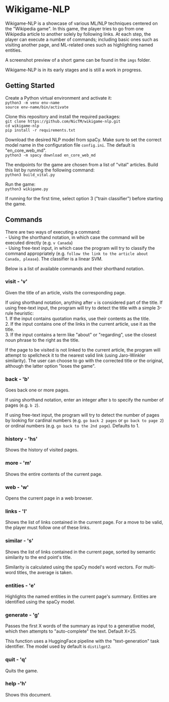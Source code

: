 # Wikigame-NLP

Wikigame-NLP is a showcase of various ML/NLP techniques centered on the "Wikipedia game". In this game, the player tries to go from one Wikipedia article to another solely by following links. At each step, the player can execute a number of commands; including basic ones such as visiting another page, and ML-related ones such as highlighting named entities.

A screenshot preview of a short game can be found in the `imgs` folder.

Wikigame-NLP is in its early stages and is still a work in progress.

## Getting Started

Create a Python virtual environment and activate it:  
`python3 -m venv env-name`  
`source env-name/bin/activate`

Clone this repository and install the required packages:  
`git clone https://github.com/NicTM/wikigame-nlp.git`  
`cd wikigame-nlp`  
`pip install -r requirements.txt`

Download the desired NLP model from spaCy. Make sure to set the correct model name in the configuration file `config.ini`. The default is "en_core_web_md".  
`python3 -m spacy download en_core_web_md`

The endpoints for the game are chosen from a list of "vital" articles. Build this list by running the following command:  
`python3 build_vital.py`

Run the game:  
`python3 wikigame.py`

If running for the first time, select option 3 ("train classifier") before starting the game.

## Commands

There are two ways of executing a command:  
    - Using the shorthand notation, in which case the command will be executed directly (e.g. `v Canada`)  
    - Using free-text input, in which case the program will try to classify the command appropriately (e.g. `follow the link to the article about Canada, please`). The classifier is a linear SVM.

Below is a list of available commands and their shorthand notation.

### visit - 'v'
Given the title of an article, visits the corresponding page. 

If using shorthand notation, anything after `v` is considered part of the title. If using free-text input, the program will try to detect the title with a simple 3-rule heuristic:  
    1. If the input contains quotation marks, use their contents as the title.  
    2. If the input contains one of the links in the current article, use it as the title.  
    3. If the input contains a term like "about" or "regarding", use the closest noun phrase to the right as the title.

If the page to be visited is not linked to the current article, the program will attempt to spellcheck it to the nearest valid link (using Jaro-Winkler similarity). The user can choose to go with the corrected title or the original, although the latter option "loses the game".

### back - 'b'
Goes back one or more pages.

If using shorthand notation, enter an integer after `b` to specify the number of pages (e.g. `b 2`). 

If using free-text input, the program will try to detect the number of pages by looking for cardinal numbers (e.g. `go back 2 pages` or `go back to page 2`) or ordinal numbers (e.g. `go back to the 2nd page`). Defaults to 1.

### history - 'hs'
Shows the history of visited pages.

### more - 'm'
Shows the entire contents of the current page.

### web - 'w'
Opens the current page in a web browser.

### links - 'l'
Shows the list of links contained in the current page. For a move to be valid, the player must follow one of these links.

### similar - 's'
Shows the list of links contained in the current page, sorted by semantic similarity to the end point's title.

Similarity is calculated using the spaCy model's word vectors. For multi-word titles, the average is taken.

### entities - 'e'
Highlights the named entities in the current page's summary. Entities are identified using the spaCy model.

### generate - 'g'
Passes the first X words of the summary as input to a generative model, which then attempts to "auto-complete" the text. Default X=25.

This function uses a HuggingFace pipeline with the "text-generation" task identifier. The model used by default is `distilgpt2`.

### quit - 'q'
Quits the game.

### help -'h'
Shows this document.

